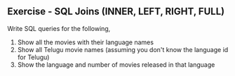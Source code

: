 ## Exercise - SQL Joins (INNER, LEFT, RIGHT, FULL)

Write SQL queries for the following,

1. Show all the movies with their language names
2. Show all Telugu movie names (assuming you don't know the language
id for Telugu)
3. Show the language and number of movies released in that language
